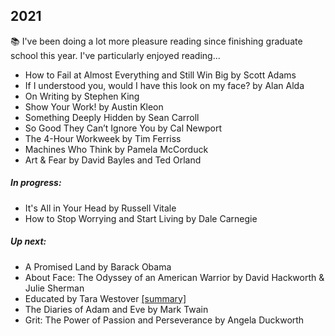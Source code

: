 
## 2021

📚 I've been doing a lot more pleasure reading since finishing graduate school this year. I've particularly enjoyed reading...

- How to Fail at Almost Everything and Still Win Big by Scott Adams
- If I understood you, would I have this look on my face? by Alan Alda
- On Writing by Stephen King
- Show Your Work! by Austin Kleon
- Something Deeply Hidden by Sean Carroll
- So Good They Can’t Ignore You by Cal Newport
- The 4-Hour Workweek by Tim Ferriss
- Machines Who Think by Pamela McCorduck
- Art & Fear by David Bayles and Ted Orland

##### In progress:

- It's All in Your Head by Russell Vitale
- How to Stop Worrying and Start Living by Dale Carnegie 

##### Up next:

- A Promised Land by Barack Obama
- About Face: The Odyssey of an American Warrior by David Hackworth & Julie Sherman
- Educated by Tara Westover [[summary]](https://www.gatesnotes.com/books/educated)
- The Diaries of Adam and Eve by Mark Twain 
- Grit: The Power of Passion and Perseverance by Angela Duckworth
